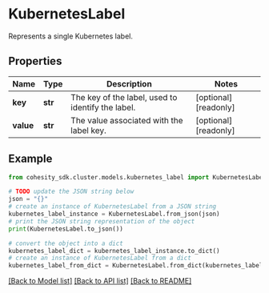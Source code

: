 # KubernetesLabel

Represents a single Kubernetes label.

## Properties

Name | Type | Description | Notes
------------ | ------------- | ------------- | -------------
**key** | **str** | The key of the label, used to identify the label. | [optional] [readonly] 
**value** | **str** | The value associated with the label key. | [optional] [readonly] 

## Example

```python
from cohesity_sdk.cluster.models.kubernetes_label import KubernetesLabel

# TODO update the JSON string below
json = "{}"
# create an instance of KubernetesLabel from a JSON string
kubernetes_label_instance = KubernetesLabel.from_json(json)
# print the JSON string representation of the object
print(KubernetesLabel.to_json())

# convert the object into a dict
kubernetes_label_dict = kubernetes_label_instance.to_dict()
# create an instance of KubernetesLabel from a dict
kubernetes_label_from_dict = KubernetesLabel.from_dict(kubernetes_label_dict)
```
[[Back to Model list]](../README.md#documentation-for-models) [[Back to API list]](../README.md#documentation-for-api-endpoints) [[Back to README]](../README.md)


